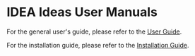 # IDEA Ideas User Manuals
For the general user's guide, please refer to the [User Guide](User%20Manual.md).

For the installation guide, please refer to the [Installation Guide](Installation%20Guide.md).